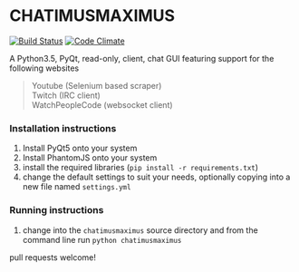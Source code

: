 # CHATIMUSMAXIMUS
[![Build Status](https://travis-ci.org/benhoff/CHATIMUSMAXIMUS.svg?branch=master)](https://travis-ci.org/benhoff/CHATIMUSMAXIMUS) [![Code Climate](https://codeclimate.com/github/benhoff/CHATIMUSMAXIMUS/badges/gpa.svg)](https://codeclimate.com/github/benhoff/CHATIMUSMAXIMUS)

A Python3.5, PyQt, read-only, client, chat GUI featuring support for the following websites
> Youtube          (Selenium based scraper)  
> Twitch           (IRC client)  
> WatchPeopleCode  (websocket client)  

### Installation instructions
1. Install PyQt5 onto your system
2. Install PhantomJS onto your system
2. install the required libraries (`pip install -r requirements.txt`)
3. change the default settings to suit your needs, optionally copying into a new file named `settings.yml`

### Running instructions
1. change into the `chatimusmaximus` source directory and from the command line run `python chatimusmaximus`

pull requests welcome!
